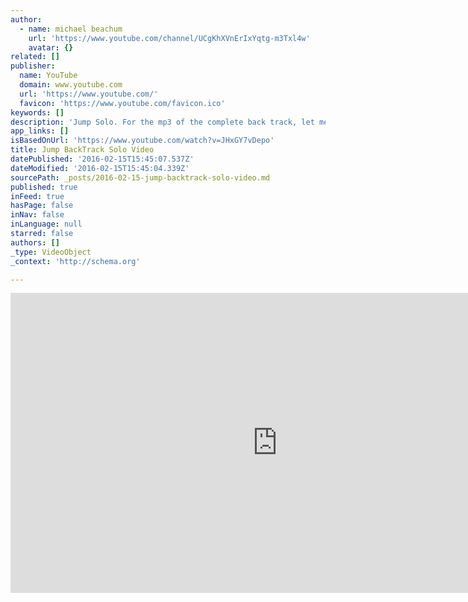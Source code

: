```yaml
---
author:
  - name: michael beachum
    url: 'https://www.youtube.com/channel/UCgKhXVnErIxYqtg-m3Txl4w'
    avatar: {}
related: []
publisher:
  name: YouTube
  domain: www.youtube.com
  url: 'https://www.youtube.com/'
  favicon: 'https://www.youtube.com/favicon.ico'
keywords: []
description: 'Jump Solo. For the mp3 of the complete back track, let me know.'
app_links: []
isBasedOnUrl: 'https://www.youtube.com/watch?v=JHxGY7vDepo'
title: Jump BackTrack Solo Video
datePublished: '2016-02-15T15:45:07.537Z'
dateModified: '2016-02-15T15:45:04.339Z'
sourcePath: _posts/2016-02-15-jump-backtrack-solo-video.md
published: true
inFeed: true
hasPage: false
inNav: false
inLanguage: null
starred: false
authors: []
_type: VideoObject
_context: 'http://schema.org'

---
```

<iframe src="https://cdn.embedly.com/widgets/media.html?src=https%3A%2F%2Fwww.youtube.com%2Fembed%2FJHxGY7vDepo%3Ffeature%3Doembed&amp;url=https%3A%2F%2Fwww.youtube.com%2Fwatch%3Fv%3DJHxGY7vDepo&amp;image=https%3A%2F%2Fi.ytimg.com%2Fvi%2FJHxGY7vDepo%2Fhqdefault.jpg&amp;key=b7d04c9b404c499eba89ee7072e1c4f7&amp;type=text%2Fhtml&amp;schema=youtube" width="854" height="480" scrolling="no" frameborder="0" allowfullscreen="allowfullscreen" style=""></iframe>